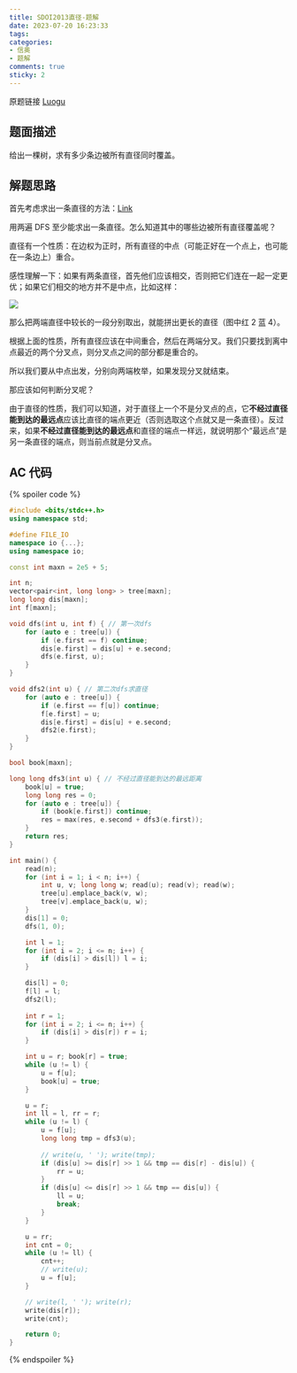 ```yaml
---
title: SDOI2013直径-题解
date: 2023-07-20 16:23:33
tags:
categories:
- 信奥
- 题解
comments: true
sticky: 2
---
```


原题链接 [Luogu](https://www.luogu.com.cn/problem/P3304)

## 题面描述

给出一棵树，求有多少条边被所有直径同时覆盖。

<!--more-->

## 解题思路

首先考虑求出一条直径的方法：[Link](https://oi-wiki.org/graph/tree-diameter/)

用两遍 DFS 至少能求出一条直径。怎么知道其中的哪些边被所有直径覆盖呢？

直径有一个性质：在边权为正时，所有直径的中点（可能正好在一个点上，也可能在一条边上）重合。

感性理解一下：如果有两条直径，首先他们应该相交，否则把它们连在一起一定更优；如果它们相交的地方并不是中点，比如这样：

![](/images/直径相交.png)

那么把两端直径中较长的一段分别取出，就能拼出更长的直径（图中红 2 蓝 4）。

根据上面的性质，所有直径应该在中间重合，然后在两端分叉。我们只要找到离中点最近的两个分叉点，则分叉点之间的部分都是重合的。

所以我们要从中点出发，分别向两端枚举，如果发现分叉就结束。

那应该如何判断分叉呢？

由于直径的性质，我们可以知道，对于直径上一个不是分叉点的点，它**不经过直径能到达的最远点**应该比直径的端点更近（否则选取这个点就又是一条直径）。反过来，如果**不经过直径能到达的最远点**和直径的端点一样远，就说明那个“最远点”是另一条直径的端点，则当前点就是分叉点。

## AC 代码

{% spoiler code %}

```cpp
#include <bits/stdc++.h>
using namespace std;

#define FILE_IO
namespace io {...};
using namespace io;

const int maxn = 2e5 + 5;

int n;
vector<pair<int, long long> > tree[maxn];
long long dis[maxn];
int f[maxn];

void dfs(int u, int f) { // 第一次dfs
    for (auto e : tree[u]) {
        if (e.first == f) continue;
        dis[e.first] = dis[u] + e.second;
        dfs(e.first, u);
    }
}

void dfs2(int u) { // 第二次dfs求直径
    for (auto e : tree[u]) {
        if (e.first == f[u]) continue;
        f[e.first] = u;
        dis[e.first] = dis[u] + e.second;
        dfs2(e.first);
    }
}

bool book[maxn];

long long dfs3(int u) { // 不经过直径能到达的最远距离
    book[u] = true;
    long long res = 0;
    for (auto e : tree[u]) {
        if (book[e.first]) continue;
        res = max(res, e.second + dfs3(e.first));
    }
    return res;
} 

int main() {
    read(n);
    for (int i = 1; i < n; i++) {
        int u, v; long long w; read(u); read(v); read(w);
        tree[u].emplace_back(v, w);
        tree[v].emplace_back(u, w);
    }
    dis[1] = 0;
    dfs(1, 0);

    int l = 1;
    for (int i = 2; i <= n; i++) {
        if (dis[i] > dis[l]) l = i;
    }

    dis[l] = 0;
    f[l] = l;
    dfs2(l);
    
    int r = 1;
    for (int i = 2; i <= n; i++) {
        if (dis[i] > dis[r]) r = i;
    }

    int u = r; book[r] = true;
    while (u != l) {
        u = f[u];
        book[u] = true;
    }

    u = r;
    int ll = l, rr = r;
    while (u != l) {
        u = f[u];
        long long tmp = dfs3(u);
        
        // write(u, ' '); write(tmp);
        if (dis[u] >= dis[r] >> 1 && tmp == dis[r] - dis[u]) {
            rr = u;
        }
        if (dis[u] <= dis[r] >> 1 && tmp == dis[u]) {
            ll = u;
            break;
        }
    }

    u = rr;
    int cnt = 0;
    while (u != ll) {
        cnt++;
        // write(u);
        u = f[u];
    }

    // write(l, ' '); write(r);
    write(dis[r]);
    write(cnt);

    return 0;
}
```

{% endspoiler %}
